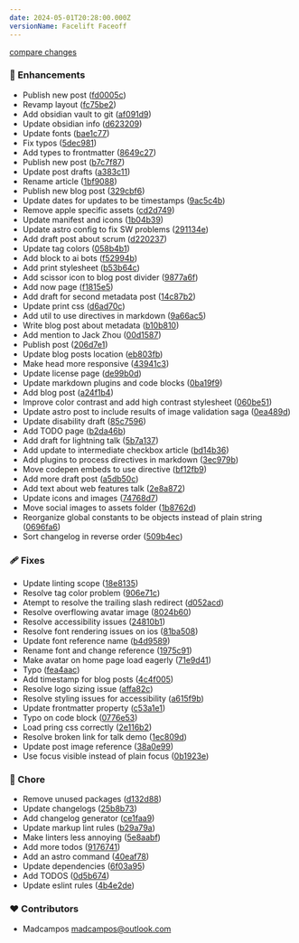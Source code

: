 ```yaml
---
date: 2024-05-01T20:28:00.000Z
versionName: Facelift Faceoff
---
```


[compare changes](https://github.com/madcampos/madcampos.github.io/compare/v3.4.0...v3.5.0)

### 🚀 Enhancements

- Publish new post ([fd0005c](https://github.com/madcampos/madcampos.github.io/commit/fd0005c))
- Revamp layout ([fc75be2](https://github.com/madcampos/madcampos.github.io/commit/fc75be2))
- Add obsidian vault to git ([af091d9](https://github.com/madcampos/madcampos.github.io/commit/af091d9))
- Update obsidian info ([d623209](https://github.com/madcampos/madcampos.github.io/commit/d623209))
- Update fonts ([bae1c77](https://github.com/madcampos/madcampos.github.io/commit/bae1c77))
- Fix typos ([5dec981](https://github.com/madcampos/madcampos.github.io/commit/5dec981))
- Add types to frontmatter ([8649c27](https://github.com/madcampos/madcampos.github.io/commit/8649c27))
- Publish new post ([b7c7f87](https://github.com/madcampos/madcampos.github.io/commit/b7c7f87))
- Update post drafts ([a383c11](https://github.com/madcampos/madcampos.github.io/commit/a383c11))
- Rename article ([1bf9088](https://github.com/madcampos/madcampos.github.io/commit/1bf9088))
- Publish new blog post ([329cbf6](https://github.com/madcampos/madcampos.github.io/commit/329cbf6))
- Update dates for updates to be timestamps ([9ac5c4b](https://github.com/madcampos/madcampos.github.io/commit/9ac5c4b))
- Remove apple specific assets ([cd2d749](https://github.com/madcampos/madcampos.github.io/commit/cd2d749))
- Update manifest and icons ([1b04b39](https://github.com/madcampos/madcampos.github.io/commit/1b04b39))
- Update astro config to fix SW problems ([291134e](https://github.com/madcampos/madcampos.github.io/commit/291134e))
- Add draft post about scrum ([d220237](https://github.com/madcampos/madcampos.github.io/commit/d220237))
- Update tag colors ([058b4b1](https://github.com/madcampos/madcampos.github.io/commit/058b4b1))
- Add block to ai bots ([f52994b](https://github.com/madcampos/madcampos.github.io/commit/f52994b))
- Add print stylesheet ([b53b64c](https://github.com/madcampos/madcampos.github.io/commit/b53b64c))
- Add scissor icon to blog post divider ([9877a6f](https://github.com/madcampos/madcampos.github.io/commit/9877a6f))
- Add now page ([f1815e5](https://github.com/madcampos/madcampos.github.io/commit/f1815e5))
- Add draft for second metadata post ([14c87b2](https://github.com/madcampos/madcampos.github.io/commit/14c87b2))
- Update print css ([d6ad70c](https://github.com/madcampos/madcampos.github.io/commit/d6ad70c))
- Add util to use directives in markdown ([9a66ac5](https://github.com/madcampos/madcampos.github.io/commit/9a66ac5))
- Write blog post about metadata ([b10b810](https://github.com/madcampos/madcampos.github.io/commit/b10b810))
- Add mention to Jack Zhou ([00d1587](https://github.com/madcampos/madcampos.github.io/commit/00d1587))
- Publish post ([206d7e1](https://github.com/madcampos/madcampos.github.io/commit/206d7e1))
- Update blog posts location ([eb803fb](https://github.com/madcampos/madcampos.github.io/commit/eb803fb))
- Make head more responsive ([43941c3](https://github.com/madcampos/madcampos.github.io/commit/43941c3))
- Update license page ([de99b0d](https://github.com/madcampos/madcampos.github.io/commit/de99b0d))
- Update markdown plugins and code blocks ([0ba19f9](https://github.com/madcampos/madcampos.github.io/commit/0ba19f9))
- Add blog post ([a24f1b4](https://github.com/madcampos/madcampos.github.io/commit/a24f1b4))
- Improve color contrast and add high contrast stylesheet ([060be51](https://github.com/madcampos/madcampos.github.io/commit/060be51))
- Update astro post to include results of image validation saga ([0ea489d](https://github.com/madcampos/madcampos.github.io/commit/0ea489d))
- Update disability draft ([85c7596](https://github.com/madcampos/madcampos.github.io/commit/85c7596))
- Add TODO page ([b2da46b](https://github.com/madcampos/madcampos.github.io/commit/b2da46b))
- Add draft for lightning talk ([5b7a137](https://github.com/madcampos/madcampos.github.io/commit/5b7a137))
- Add update to intermediate checkbox article ([bd14b36](https://github.com/madcampos/madcampos.github.io/commit/bd14b36))
- Add plugins to process directives in markdown ([3ec979b](https://github.com/madcampos/madcampos.github.io/commit/3ec979b))
- Move codepen embeds to use directive ([bf12fb9](https://github.com/madcampos/madcampos.github.io/commit/bf12fb9))
- Add more draft post ([a5db50c](https://github.com/madcampos/madcampos.github.io/commit/a5db50c))
- Add text about web features talk ([2e8a872](https://github.com/madcampos/madcampos.github.io/commit/2e8a872))
- Update icons and images ([74768d7](https://github.com/madcampos/madcampos.github.io/commit/74768d7))
- Move social images to assets folder ([1b8762d](https://github.com/madcampos/madcampos.github.io/commit/1b8762d))
- Reorganize global constants to be objects instead of plain string ([0696fa6](https://github.com/madcampos/madcampos.github.io/commit/0696fa6))
- Sort changelog in reverse order ([509b4ec](https://github.com/madcampos/madcampos.github.io/commit/509b4ec))

### 🩹 Fixes

- Update linting scope ([18e8135](https://github.com/madcampos/madcampos.github.io/commit/18e8135))
- Resolve tag color problem ([906e71c](https://github.com/madcampos/madcampos.github.io/commit/906e71c))
- Atempt to resolve the trailing slash redirect ([d052acd](https://github.com/madcampos/madcampos.github.io/commit/d052acd))
- Resolve overflowing avatar image ([8024b60](https://github.com/madcampos/madcampos.github.io/commit/8024b60))
- Resolve accessibility issues ([24810b1](https://github.com/madcampos/madcampos.github.io/commit/24810b1))
- Resolve font rendering issues on ios ([81ba508](https://github.com/madcampos/madcampos.github.io/commit/81ba508))
- Update font reference name ([b4d9589](https://github.com/madcampos/madcampos.github.io/commit/b4d9589))
- Rename font and change reference ([1975c91](https://github.com/madcampos/madcampos.github.io/commit/1975c91))
- Make avatar on home page load eagerly ([71e9d41](https://github.com/madcampos/madcampos.github.io/commit/71e9d41))
- Typo ([fea4aac](https://github.com/madcampos/madcampos.github.io/commit/fea4aac))
- Add timestamp for blog posts ([4c4f005](https://github.com/madcampos/madcampos.github.io/commit/4c4f005))
- Resolve logo sizing issue ([affa82c](https://github.com/madcampos/madcampos.github.io/commit/affa82c))
- Resolve styling issues for accessibility ([a615f9b](https://github.com/madcampos/madcampos.github.io/commit/a615f9b))
- Update frontmatter property ([c53a1e1](https://github.com/madcampos/madcampos.github.io/commit/c53a1e1))
- Typo on code block ([0776e53](https://github.com/madcampos/madcampos.github.io/commit/0776e53))
- Load pring css correctly ([2e116b2](https://github.com/madcampos/madcampos.github.io/commit/2e116b2))
- Resolve broken link for talk demo ([1ec809d](https://github.com/madcampos/madcampos.github.io/commit/1ec809d))
- Update post image reference ([38a0e99](https://github.com/madcampos/madcampos.github.io/commit/38a0e99))
- Use focus visible instead of plain focus ([0b1923e](https://github.com/madcampos/madcampos.github.io/commit/0b1923e))

### 🏡 Chore

- Remove unused packages ([d132d88](https://github.com/madcampos/madcampos.github.io/commit/d132d88))
- Update changelogs ([25b8b73](https://github.com/madcampos/madcampos.github.io/commit/25b8b73))
- Add changelog generator ([ce1faa9](https://github.com/madcampos/madcampos.github.io/commit/ce1faa9))
- Update markup lint rules ([b29a79a](https://github.com/madcampos/madcampos.github.io/commit/b29a79a))
- Make linters less annoying ([5e8aabf](https://github.com/madcampos/madcampos.github.io/commit/5e8aabf))
- Add more todos ([9176741](https://github.com/madcampos/madcampos.github.io/commit/9176741))
- Add an astro command ([40eaf78](https://github.com/madcampos/madcampos.github.io/commit/40eaf78))
- Update dependencies ([6f03a95](https://github.com/madcampos/madcampos.github.io/commit/6f03a95))
- Add TODOS ([0d5b674](https://github.com/madcampos/madcampos.github.io/commit/0d5b674))
- Update eslint rules ([4b4e2de](https://github.com/madcampos/madcampos.github.io/commit/4b4e2de))

### ❤️ Contributors

- Madcampos <madcampos@outlook.com>
